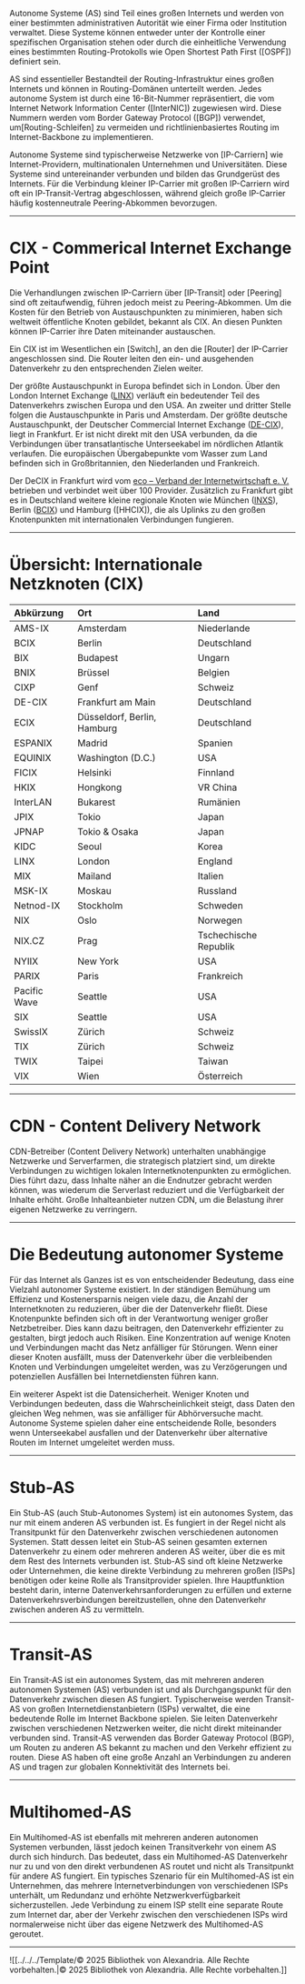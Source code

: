 Autonome Systeme (AS) sind Teil eines großen Internets und werden von einer bestimmten administrativen Autorität wie einer Firma oder Institution verwaltet. Diese Systeme können entweder unter der Kontrolle einer spezifischen Organisation stehen oder durch die einheitliche Verwendung eines bestimmten Routing-Protokolls wie Open Shortest Path First ([OSPF]) definiert sein.

AS sind essentieller Bestandteil der Routing-Infrastruktur eines großen Internets und können in Routing-Domänen unterteilt werden. Jedes autonome System ist durch eine 16-Bit-Nummer repräsentiert, die vom Internet Network Information Center ([InterNIC]) zugewiesen wird. Diese Nummern werden vom Border Gateway Protocol ([BGP]) verwendet, um[Routing-Schleifen] zu vermeiden und richtlinienbasiertes Routing im Internet-Backbone zu implementieren.

Autonome Systeme sind typischerweise Netzwerke von [IP-Carriern] wie Internet-Providern, multinationalen Unternehmen und Universitäten. Diese Systeme sind untereinander verbunden und bilden das Grundgerüst des Internets. Für die Verbindung kleiner IP-Carrier mit großen IP-Carriern wird oft ein IP-Transit-Vertrag abgeschlossen, während gleich große IP-Carrier häufig kostenneutrale Peering-Abkommen bevorzugen.

---

# CIX - Commerical Internet Exchange Point
Die Verhandlungen zwischen IP-Carriern über [IP-Transit] oder [Peering] sind oft zeitaufwendig, führen jedoch meist zu Peering-Abkommen. Um die Kosten für den Betrieb von Austauschpunkten zu minimieren, haben sich weltweit öffentliche Knoten gebildet, bekannt als CIX. An diesen Punkten können IP-Carrier ihre Daten miteinander austauschen.

Ein CIX ist im Wesentlichen ein [Switch], an den die [Router] der IP-Carrier angeschlossen sind. Die Router leiten den ein- und ausgehenden Datenverkehr zu den entsprechenden Zielen weiter.

Der größte Austauschpunkt in Europa befindet sich in London. Über den London Internet Exchange ([LINX](https://www.linx.net/)) verläuft ein bedeutender Teil des Datenverkehrs zwischen Europa und den USA. An zweiter und dritter Stelle folgen die Austauschpunkte in Paris und Amsterdam. Der größte deutsche Austauschpunkt, der Deutscher Commercial Internet Exchange ([DE-CIX](https://www.de-cix.net/)), liegt in Frankfurt. Er ist nicht direkt mit den USA verbunden, da die Verbindungen über transatlantische Unterseekabel im nördlichen Atlantik verlaufen. Die europäischen Übergabepunkte vom Wasser zum Land befinden sich in Großbritannien, den Niederlanden und Frankreich.

Der DeCIX in Frankfurt wird vom [eco – Verband der Internetwirtschaft e. V.](https://www.eco.de/) betrieben und verbindet weit über 100 Provider. Zusätzlich zu Frankfurt gibt es in Deutschland weitere kleine regionale Knoten wie München ([INXS](https://de.wikipedia.org/wiki/INXS_(Internetknoten))), Berlin ([BCIX](https://www.bcix.de/en)) und Hamburg ([HHCIX]), die als Uplinks zu den großen Knotenpunkten mit internationalen Verbindungen fungieren.

---

# Übersicht: Internationale Netzknoten (CIX)
|Abkürzung|Ort|Land|
|:--|:--|:--|
|AMS-IX|Amsterdam|Niederlande|
|BCIX|Berlin|Deutschland|
|BIX|Budapest|Ungarn|
|BNIX|Brüssel|Belgien|
|CIXP|Genf|Schweiz|
|DE-CIX|Frankfurt am Main|Deutschland|
|ECIX|Düsseldorf, Berlin, Hamburg|Deutschland|
|ESPANIX|Madrid|Spanien|
|EQUINIX|Washington (D.C.)|USA|
|FICIX|Helsinki|Finnland|
|HKIX|Hongkong|VR China|
|InterLAN|Bukarest|Rumänien|
|JPIX|Tokio|Japan|
|JPNAP|Tokio & Osaka|Japan|
|KIDC|Seoul|Korea|
|LINX|London|England|
|MIX|Mailand|Italien|
|MSK-IX|Moskau|Russland|
|Netnod-IX|Stockholm|Schweden|
|NIX|Oslo|Norwegen|
|NIX.CZ|Prag|Tschechische Republik|
|NYIIX|New York|USA|
|PARIX|Paris|Frankreich|
|Pacific Wave|Seattle|USA|
|SIX|Seattle|USA|
|SwissIX|Zürich|Schweiz|
|TIX|Zürich|Schweiz|
|TWIX|Taipei|Taiwan|
|VIX|Wien|Österreich|

---

# CDN - Content Delivery Network
CDN-Betreiber (Content Delivery Network) unterhalten unabhängige Netzwerke und Serverfarmen, die strategisch platziert sind, um direkte Verbindungen zu wichtigen lokalen Internetknotenpunkten zu ermöglichen. Dies führt dazu, dass Inhalte näher an die Endnutzer gebracht werden können, was wiederum die Serverlast reduziert und die Verfügbarkeit der Inhalte erhöht. Große Inhalteanbieter nutzen CDN, um die Belastung ihrer eigenen Netzwerke zu verringern.

---

# Die Bedeutung autonomer Systeme
Für das Internet als Ganzes ist es von entscheidender Bedeutung, dass eine Vielzahl autonomer Systeme existiert. In der ständigen Bemühung um Effizienz und Kostenersparnis neigen viele dazu, die Anzahl der Internetknoten zu reduzieren, über die der Datenverkehr fließt. Diese Knotenpunkte befinden sich oft in der Verantwortung weniger großer Netzbetreiber. Dies kann dazu beitragen, den Datenverkehr effizienter zu gestalten, birgt jedoch auch Risiken. Eine Konzentration auf wenige Knoten und Verbindungen macht das Netz anfälliger für Störungen. Wenn einer dieser Knoten ausfällt, muss der Datenverkehr über die verbleibenden Knoten und Verbindungen umgeleitet werden, was zu Verzögerungen und potenziellen Ausfällen bei Internetdiensten führen kann.

Ein weiterer Aspekt ist die Datensicherheit. Weniger Knoten und Verbindungen bedeuten, dass die Wahrscheinlichkeit steigt, dass Daten den gleichen Weg nehmen, was sie anfälliger für Abhörversuche macht. Autonome Systeme spielen daher eine entscheidende Rolle, besonders wenn Unterseekabel ausfallen und der Datenverkehr über alternative Routen im Internet umgeleitet werden muss.

---

# Stub-AS
Ein Stub-AS (auch Stub-Autonomes System) ist ein autonomes System, das nur mit einem anderen AS verbunden ist. Es fungiert in der Regel nicht als Transitpunkt für den Datenverkehr zwischen verschiedenen autonomen Systemen. Statt dessen leitet ein Stub-AS seinen gesamten externen Datenverkehr zu einem oder mehreren anderen AS weiter, über die es mit dem Rest des Internets verbunden ist. Stub-AS sind oft kleine Netzwerke oder Unternehmen, die keine direkte Verbindung zu mehreren großen [ISPs] benötigen oder keine Rolle als Transitprovider spielen. Ihre Hauptfunktion besteht darin, interne Datenverkehrsanforderungen zu erfüllen und externe Datenverkehrsverbindungen bereitzustellen, ohne den Datenverkehr zwischen anderen AS zu vermitteln.

---

# Transit-AS
Ein Transit-AS ist ein autonomes System, das mit mehreren anderen autonomen Systemen (AS) verbunden ist und als Durchgangspunkt für den Datenverkehr zwischen diesen AS fungiert. Typischerweise werden Transit-AS von großen Internetdienstanbietern (ISPs) verwaltet, die eine bedeutende Rolle im Internet Backbone spielen. Sie leiten Datenverkehr zwischen verschiedenen Netzwerken weiter, die nicht direkt miteinander verbunden sind. Transit-AS verwenden das Border Gateway Protocol (BGP), um Routen zu anderen AS bekannt zu machen und den Verkehr effizient zu routen. Diese AS haben oft eine große Anzahl an Verbindungen zu anderen AS und tragen zur globalen Konnektivität des Internets bei.

---

# Multihomed-AS
Ein Multihomed-AS ist ebenfalls mit mehreren anderen autonomen Systemen verbunden, lässt jedoch keinen Transitverkehr von einem AS durch sich hindurch. Das bedeutet, dass ein Multihomed-AS Datenverkehr nur zu und von den direkt verbundenen AS routet und nicht als Transitpunkt für andere AS fungiert. Ein typisches Szenario für ein Multihomed-AS ist ein Unternehmen, das mehrere Internetverbindungen von verschiedenen ISPs unterhält, um Redundanz und erhöhte Netzwerkverfügbarkeit sicherzustellen. Jede Verbindung zu einem ISP stellt eine separate Route zum Internet dar, aber der Verkehr zwischen den verschiedenen ISPs wird normalerweise nicht über das eigene Netzwerk des Multihomed-AS geroutet.

---

![[../../../Template/© 2025 Bibliothek von Alexandria. Alle Rechte vorbehalten.|© 2025 Bibliothek von Alexandria. Alle Rechte vorbehalten.]]